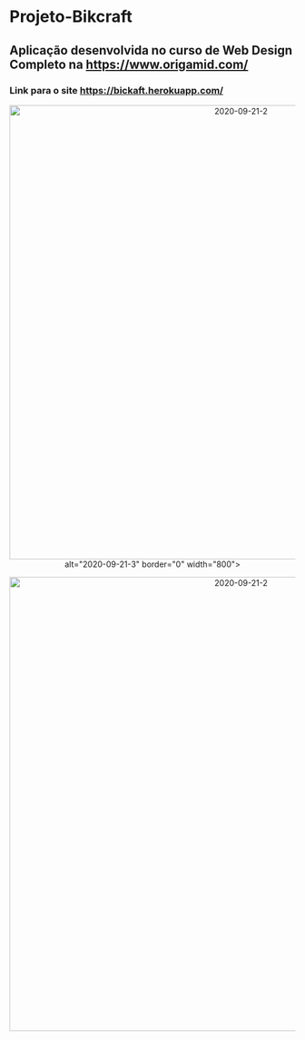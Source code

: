 # Projeto-Bikcraft



## Aplicação desenvolvida no curso de Web Design Completo na <https://www.origamid.com/>



### Link para o site <https://bickaft.herokuapp.com/>

<p align="center">
    <img src="https://i.ibb.co/VCR464H/2020-09-30.png" alt="2020-09-21-2" border="0" width="800">
    alt="2020-09-21-3" border="0" width="800">
</p>

<p align="center">
    <img src="https://i.ibb.co/kg0YJY1/2020-09-21-2.png" 
    alt="2020-09-21-2" border="0" width="800">
</p>